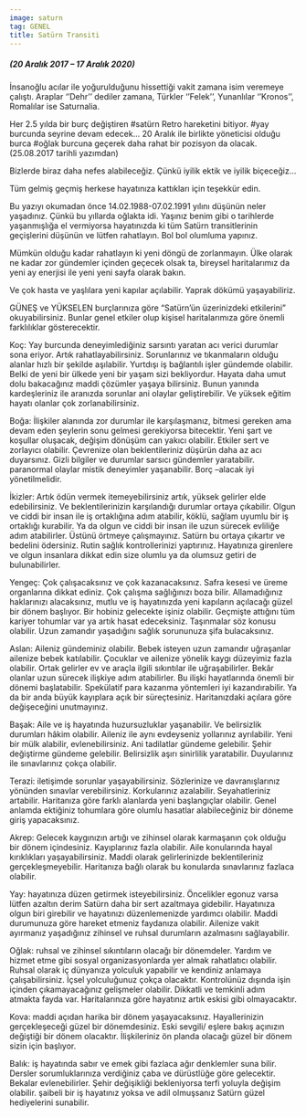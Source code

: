 ```yaml
---
image: saturn
tag: GENEL
title: Satürn Transiti
---
```


##### (20 Aralık 2017 – 17 Aralık 2020)
İnsanoğlu acılar ile yoğurulduğunu hissettiği vakit zamana isim veremeye çalıştı. Araplar ‘’Dehr’’ dediler zamana, Türkler ‘’Felek’’, Yunanlılar ‘’Kronos’’, Romalılar ise Saturnalia.

Her 2.5 yılda bir burç değiştiren #satürn Retro hareketini bitiyor. #yay burcunda seyrine devam edecek... 20 Aralık ile birlikte yöneticisi olduğu burca #oğlak burcuna geçerek daha rahat bir pozisyon da olacak. (25.08.2017 tarihli yazımdan)

Bizlerde biraz daha nefes alabileceğiz. Çünkü iyilik ektik ve iyilik biçeceğiz…

Tüm gelmiş geçmiş herkese hayatınıza kattıkları için teşekkür edin.

Bu yazıyı okumadan önce 14.02.1988-07.02.1991 yılını düşünün neler yaşadınız. Çünkü bu yıllarda oğlakta idi. Yaşınız benim gibi o tarihlerde yaşanmışlığa el vermiyorsa hayatınızda ki tüm Satürn transitlerinin geçişlerini düşünün ve lütfen rahatlayın. Bol bol olumluma yapınız.

Mümkün olduğu kadar rahatlayın ki yeni döngü de zorlanmayın. Ülke olarak ne kadar zor gündemler içinden geçecek olsak ta, bireysel haritalarımız da yeni ay enerjisi ile yeni yeni sayfa olarak bakın.

Ve çok hasta ve yaşlılara yeni kapılar açılabilir. Yaprak dökümü yaşayabiliriz.

GÜNEŞ ve YÜKSELEN burçlarınıza göre “Satürn’ün üzerinizdeki etkilerini” okuyabilirsiniz. Bunlar genel etkiler olup kişisel haritalarımıza göre önemli farklılıklar gösterecektir.

Koç: Yay burcunda deneyimlediğiniz sarsıntı yaratan acı verici durumlar sona eriyor. Artık rahatlayabilirsiniz. Sorunlarınız ve tıkanmaların olduğu alanlar hızlı bir şekilde aşılabilir. Yurtdışı iş bağlantılı işler gündemde olabilir. Belki de yeni bir ülkede yeni bir yaşam sizi bekliyordur. Hayata daha umut dolu bakacağınız maddi çözümler yaşaya bilirsiniz. Bunun yanında kardeşleriniz ile aranızda sorunlar ani olaylar geliştirebilir. Ve yüksek eğitim hayatı olanlar çok zorlanabilirsiniz.

Boğa: İlişkiler alanında zor durumlar ile karşılaşmanız, bitmesi gereken ama devam eden şeylerin sonu gelmesi gerekiyorsa bitecektir. Yeni şart ve koşullar oluşacak, değişim dönüşüm can yakıcı olabilir. Etkiler sert ve zorlayıcı olabilir. Çevrenize olan beklentileriniz düşürün daha az acı duyarsınız. Gizli bilgiler ve durumlar sarsıcı gündemler yaratabilir. paranormal olaylar mistik deneyimler yaşanabilir. Borç –alacak iyi yönetilmelidir.

İkizler: Artık ödün vermek itemeyebilirsiniz artık, yüksek gelirler elde edebilirsiniz. Ve beklentilerinizin karşılandığı durumlar ortaya çıkabilir. Olgun ve ciddi bir insan ile iş ortaklığına adım atabilir, köklü, sağlam uyumlu bir iş ortaklığı kurabilir. Ya da olgun ve ciddi bir insan ile uzun sürecek evliliğe adım atabilirler. Üstünü örtmeye çalışmayınız. Satürn bu ortaya çıkartır ve bedelini ödersiniz. Rutin sağlık kontrollerinizi yaptırınız. Hayatınıza girenlere ve olgun insanlara dikkat edin size olumlu ya da olumsuz getiri de bulunabilirler.

Yengeç: Çok çalışacaksınız ve çok kazanacaksınız. Safra kesesi ve üreme organlarına dikkat ediniz. Çok çalışma sağlığınızı boza bilir.  Allamadığınız haklarınızı alacaksınız, mutlu ve iş hayatınızda yeni kapıların açılacağı güzel bir dönem başlıyor. Bir hobiniz gelecekte işiniz olabilir. Geçmişte attığını tüm kariyer tohumlar var ya artık hasat edeceksiniz.  Taşınmalar söz konusu olabilir. Uzun zamandır yaşadığını sağlık sorununuza şifa bulacaksınız.

Aslan:  Aileniz gündeminiz olabilir. Bebek isteyen uzun zamandır uğraşanlar ailenize bebek katılabilir. Çocuklar ve ailenize yönelik kaygı düzeyimiz fazla olabilir. Ortak gelirler ev ve araçla ilgili sıkıntılar ile uğraşabilirler. Bekâr olanlar uzun sürecek ilişkiye adım atabilirler. Bu ilişki hayatlarında önemli bir dönemi başlatabilir. Spekülatif para kazanma yöntemleri iyi kazandırabilir. Ya da bir anda büyük kayıplara açık bir süreçtesiniz. Haritanızdaki açılara göre değişeceğini unutmayınız.

Başak: Aile ve iş hayatında huzursuzluklar yaşanabilir. Ve belirsizlik durumları hâkim olabilir. Aileniz ile aynı evdeyseniz yollarınız ayrılabilir. Yeni bir mülk alabilir, evlenebilirsiniz. Ani tadilatlar gündeme gelebilir. Şehir değiştirme gündeme gelebilir. Belirsizlik aşırı sinirlilik yaratabilir. Duyularınız ile sınavlarınız çokça olabilir.

Terazi: iletişimde sorunlar yaşayabilirsiniz. Sözlerinize ve davranışlarınız yönünden sınavlar verebilirsiniz. Korkularınız azalabilir. Seyahatleriniz artabilir. Haritanıza göre farklı alanlarda yeni başlangıçlar olabilir. Genel anlamda ektiğiniz tohumlara göre olumlu hasatlar alabileceğiniz bir döneme giriş yapacaksınız.

Akrep: Gelecek kaygınızın artığı ve zihinsel olarak karmaşanın çok olduğu bir dönem içindesiniz. Kayıplarınız fazla olabilir. Aile konularında hayal kırıklıkları yaşayabilirsiniz. Maddi olarak gelirlerinizde beklentileriniz gerçekleşmeyebilir. Haritanıza bağlı olarak bu konularda sınavlarınız fazlaca olabilir.

Yay: hayatınıza düzen getirmek isteyebilirsiniz. Öncelikler egonuz varsa lütfen azaltın derim Satürn daha bir sert azaltmaya gidebilir. Hayatınıza olgun biri girebilir ve hayatınızı düzenlemenizde yardımcı olabilir. Maddi durumunuza göre hareket etmeniz faydanıza olabilir. Ailenize vakit ayırmanız yaşadığınız zihinsel ve ruhsal durumların azalmasını sağlayabilir.

Oğlak: ruhsal ve zihinsel sıkıntıların olacağı bir dönemdeler. Yardım ve hizmet etme gibi sosyal organizasyonlarda yer almak rahatlatıcı olabilir. Ruhsal olarak iç dünyanıza yolculuk yapabilir ve kendiniz anlamaya çalışabilirsiniz. İçsel yolculuğunuz çokça olacaktır. Kontrolünüz dışında işin içinden çıkamayacağınız gelişmeler olabilir. Dikkatli ve temkinli adım atmakta fayda var. Haritalarınıza göre hayatınız artık eskisi gibi olmayacaktır.

Kova: maddi açıdan harika bir dönem yaşayacaksınız. Hayallerinizin gerçekleşeceği güzel bir dönemdesiniz. Eski sevgili/ eşlere bakış açınızın değiştiği bir dönem olacaktır. İlişkileriniz ön planda olacağı güzel bir dönem sizin için başlıyor.

Balık: iş hayatında sabır ve emek gibi fazlaca ağır denklemler suna bilir. Dersler sorumluklarınıza verdiğiniz çaba ve dürüstlüğe göre gelecektir. Bekalar evlenebilirler. Şehir değişikliği bekleniyorsa terfi yoluyla değişim olabilir. şaibeli bir iş hayatınız yoksa ve adil olmuşsanız Satürn güzel hediyelerini sunabilir.
